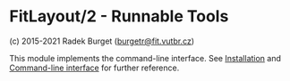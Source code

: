 FitLayout/2 - Runnable Tools
============================

(c) 2015-2021 Radek Burget (burgetr@fit.vutbr.cz)

This module implements the command-line interface. See [Installation](https://github.com/FitLayout/FitLayout/wiki/Installation) and [Command-line interface](https://github.com/FitLayout/FitLayout/wiki/Command-line-Interface) for further reference.
